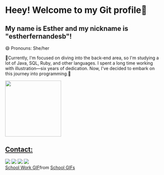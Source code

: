 # Heey! Welcome to my Git profile👋
## My name is Esther and my nickname is "estherfernandesb"!

😄 Pronouns: She/her

🌱Currently, I'm focused on diving into the back-end area, so I'm studying a lot of Java, SQL, Ruby, and other languages.
I spent a long time working with illustration—six years of dedication. Now, I've decided to embark on this journey into programming.🌱

<div>
<a href="https://github.com/estherfernandesb">
<img loading="lazy" height="180em" src="https://github-readme-stats.vercel.app/api/top-langs/?username=estherfernandesb&layout=compact&langs_count=7&theme=dracula"/>
</div>

## Contact:

<div>
<a href="https://www.instagram.com/xenomorphzoid/" target="_blank"><img loading="lazy" src="https://img.shields.io/badge/-Instagram-%23E4405F?style=for-the-badge&logo=instagram&logoColor=white" target="_blank"></a>
<a href="https://www.twitch.tv/xenomorphzoid" target="_blank"><img loading="lazy" src="https://img.shields.io/badge/Twitch-9146FF?style=for-the-badge&logo=twitch&logoColor=white" target="_blank"></a>
<a href = "mailto:estherfernandesb@gmail.com"><img loading="lazy" src="https://img.shields.io/badge/Gmail-D14836?style=for-the-badge&logo=gmail&logoColor=white" target="_blank"></a>
<a href="www.linkedin.com/in/esther-fernandes-bastos-b1426b214" target="_blank"><img loading="lazy" src="https://img.shields.io/badge/-LinkedIn-%230077B5?style=for-the-badge&logo=linkedin&logoColor=white" target="_blank"></a>   
</div>
<div class="tenor-gif-embed" data-postid="8670118018308126394" data-share-method="host" data-aspect-ratio="1" data-width="100%"><a href="https://tenor.com/view/school-work-cat-funny-cats-gif-8670118018308126394">School Work GIF</a>from <a href="https://tenor.com/search/school-gifs">School GIFs</a></div> <script type="text/javascript" async src="https://tenor.com/embed.js"></script>
